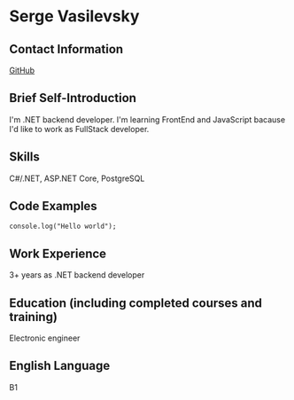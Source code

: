# Serge Vasilevsky

## Contact Information

[GitHub](https://github.com/Siarhei-V)

## Brief Self-Introduction

I'm .NET backend developer. I'm learning FrontEnd and JavaScript bacause I'd like to work as FullStack developer.

## Skills

C#/.NET, ASP.NET Core, PostgreSQL

## Code Examples

`console.log("Hello world");`

## Work Experience

3+ years as .NET backend developer

## Education (including completed courses and training)

Electronic engineer

## English Language

B1